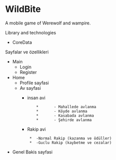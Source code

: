 # WildBite
A mobile game of Werewolf and wampire.


Library and technologies
- CoreData



Sayfalar ve özellikleri

- Main
  * Login
  * Register
- Home
  * Profile sayfasi
  * Av sayfasi
    * insan avi
       
              *       - Mahallede avlanma 
              *       - Köyde avlanma
              *       - Kasabada avlanma
              *       - Şehirde avlanma
          
    * Rakip avi 
           
           *  -Normal Rakip (kazanma ve ödüller)
           *  -Guclu Rakip (kaybetme ve cezalar)
        
* Genel Bakis sayfasi
